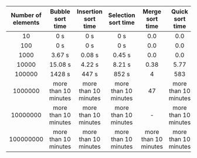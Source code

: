 | Number of elements |   Bubble sort time   | Insertion sort time  | Selection sort time  |   Merge sort time    | Quick sort time | Sorted time |
|:------------------:|:--------------------:|:--------------------:|:--------------------:|:--------------------:|:---------------:|:-----------:|
|         10         |       0 s        |       0 s        |       0 s        |       0.0       |     0.0     |   0.0   |
|        100         |       0 s        |       0 s        |       0 s        |       0.0        |     0.0     |   0.0  |
|        1000        |        3.67 s        |       0.08 s        |        0.45 s        |       0.0        |     0.0   |    0.0    |
|       10000        |        15.08 s        |        4.22 s        |        8.21 s        |        0.38       |     5.77     |  0.01   |
|       100000       |     1428 s      |       447 s        |       852 s       |        4        |     583       |   0.1    |
|      1000000       | more than 10 minutes | more than 10 minutes | more than 10 minutes |        47        |     more than 10 minutes      |   1    |
|      10000000      | more than 10 minutes | more than 10 minutes | more than 10 minutes |       -        |     more than 10 minutes      |   -    |
|     100000000      | more than 10 minutes | more than 10 minutes | more than 10 minutes | more than 10 minutes |     more than 10 minutes     |   -   |

